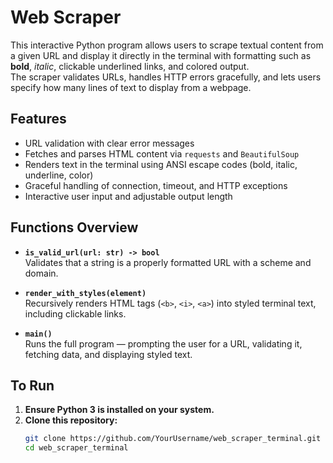 # Web Scraper

This interactive Python program allows users to scrape textual content from a given URL and display it directly in the terminal with formatting such as **bold**, *italic*, clickable underlined links, and colored output.  
The scraper validates URLs, handles HTTP errors gracefully, and lets users specify how many lines of text to display from a webpage.

## Features
- URL validation with clear error messages  
- Fetches and parses HTML content via `requests` and `BeautifulSoup`  
- Renders text in the terminal using ANSI escape codes (bold, italic, underline, color)  
- Graceful handling of connection, timeout, and HTTP exceptions  
- Interactive user input and adjustable output length  

## Functions Overview
- **`is_valid_url(url: str) -> bool`**  
  Validates that a string is a properly formatted URL with a scheme and domain.

- **`render_with_styles(element)`**  
  Recursively renders HTML tags (`<b>`, `<i>`, `<a>`) into styled terminal text, including clickable links.

- **`main()`**  
  Runs the full program — prompting the user for a URL, validating it, fetching data, and displaying styled text.


## To Run
1. **Ensure Python 3 is installed on your system.**
2. **Clone this repository:**
   ```bash
   git clone https://github.com/YourUsername/web_scraper_terminal.git
   cd web_scraper_terminal
